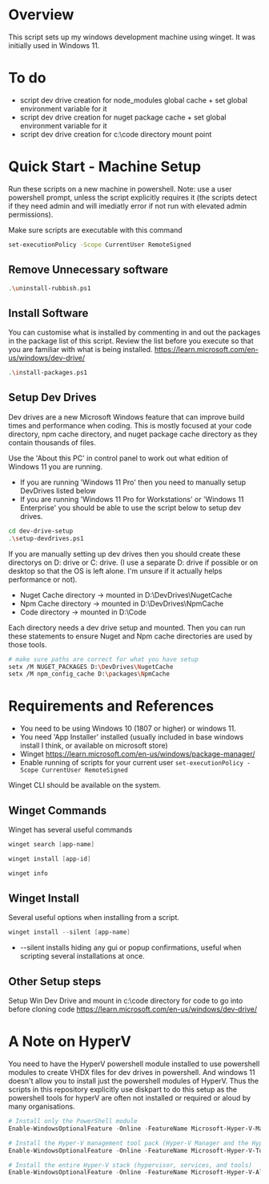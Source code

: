 # Overview

This script sets up my windows development machine using winget. It was initially used in Windows 11.

# To do

- script dev drive creation for node_modules global cache + set global environment variable for it
- script dev drive creation for nuget package cache + set global environment variable for it
- script dev drive creation for c:\code directory mount point

# Quick Start - Machine Setup

Run these scripts on a new machine in powershell. Note: use a user powershell prompt, unless the script explicitly requires it (the scripts detect if they need admin and will imediatly error if not run with elevated admin permissions).

Make sure scripts are executable with this command

```bash
set-executionPolicy -Scope CurrentUser RemoteSigned
```

## Remove Unnecessary software

```bash
.\uninstall-rubbish.ps1
```

## Install Software

You can customise what is installed by commenting in and out the packages in the package list of this script. Review the list before you execute so that you are familiar with what is being installed. https://learn.microsoft.com/en-us/windows/dev-drive/

```bash
.\install-packages.ps1
```

## Setup Dev Drives

Dev drives are a new Microsoft Windows feature that can improve build times and performance when coding. This is mostly focused at your code directory, npm cache directory, and nuget package cache directory as they contain thousands of files.

Use the 'About this PC' in control panel to work out what edition of Windows 11 you are running.

- If you are running 'Windows 11 Pro' then you need to manually setup DevDrives listed below
- If you are running 'Windows 11 Pro for Workstations' or 'Windows 11 Enterprise' you should be able to use the script below to setup dev drives.

```bash
cd dev-drive-setup
.\setup-devdrives.ps1
```

If you are manually setting up dev drives then you should create these directorys on D: drive or C: drive. (I use a separate D: drive if possible or on desktop so that the OS is left alone. I'm unsure if it actually helps performance or not).

- Nuget Cache directory -> mounted in D:\DevDrives\NugetCache
- Npm Cache directory -> mounted in D:\DevDrives\NpmCache
- Code directory -> mounted in D:\Code

Each directory needs a dev drive setup and mounted. Then you can run these statements to ensure Nuget and Npm cache directories are used by those tools.

```bash
# make sure paths are correct for what you have setup
setx /M NUGET_PACKAGES D:\DevDrives\NugetCache
setx /M npm_config_cache D:\packages\NpmCache
```

# Requirements and References

- You need to be using Windows 10 (1807 or higher) or windows 11.
- You need 'App Installer' installed (usually included in base windows install I think, or available on microsoft store)
- Winget https://learn.microsoft.com/en-us/windows/package-manager/
- Enable running of scripts for your current user
  `set-executionPolicy -Scope CurrentUser RemoteSigned`

Winget CLI should be available on the system.

## Winget Commands

Winget has several useful commands

```ps1
winget search [app-name]

winget install [app-id]

winget info
```

## Winget Install

Several useful options when installing from a script.

```ps1
winget install --silent [app-name]

```

- --silent installs hiding any gui or popup confirmations, useful when scripting several installations at once.

## Other Setup steps

Setup Win Dev Drive and mount in c:\code directory for code to go into before cloning code
https://learn.microsoft.com/en-us/windows/dev-drive/

# A Note on HyperV

You need to have the HyperV powershell module installed to use powershell modules to create VHDX files for dev drives in powershell. And windows 11 doesn't allow you to install just the powershell modules of HyperV. Thus the scripts in this repository explicitly use diskpart to do this setup as the powershell tools for hyperV are often not installed or required or aloud by many organisations.

```ps1
# Install only the PowerShell module
Enable-WindowsOptionalFeature -Online -FeatureName Microsoft-Hyper-V-Management-PowerShell

# Install the Hyper-V management tool pack (Hyper-V Manager and the Hyper-V PowerShell module)
Enable-WindowsOptionalFeature -Online -FeatureName Microsoft-Hyper-V-Tools-All

# Install the entire Hyper-V stack (hypervisor, services, and tools)
Enable-WindowsOptionalFeature -Online -FeatureName Microsoft-Hyper-V-All
```
